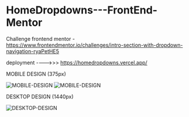 
# HomeDropdowns---FrontEnd-Mentor

Challenge frontend mentor - https://www.frontendmentor.io/challenges/intro-section-with-dropdown-navigation-ryaPetHE5

deployment ---->>> https://homedropdowns.vercel.app/

MOBILE DESIGN (375px)

![MOBILE-DESIGN](https://i.postimg.cc/Jh4QDFkn/Captura-de-Pantalla-2023-02-01-a-la-s-14-34-03.png) ![MOBILE-DESIGN](https://i.postimg.cc/Kz1rQgQh/Whats-App-Image-2023-02-01-at-13-00-42.jpg)

DESKTOP DESIGN (1440px)

![DESKTOP-DESIGN](https://i.postimg.cc/9XqY7ZrG/Captura-de-Pantalla-2023-02-01-a-la-s-14-34-24.png)